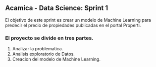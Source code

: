## Acamica - Data Science:  Sprint 1
El objetivo de este sprint es crear un modelo de Machine Learning para predecir el precio de propiedades publicadas en el portal Properti.

### El proyecto se divide en tres partes.
1. Analizar la problematica.
2. Analisis exploratorio de Datos.
3. Creacion del modelo de Machine Learning.
